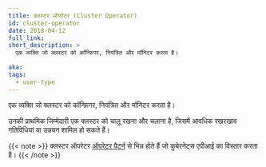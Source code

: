 ```yaml
---
title: क्लस्टर ऑपरेटर (Cluster Operator)
id: cluster-operator
date: 2018-04-12
full_link:
short_description: >
  एक व्यक्ति जो क्लस्टर को कॉन्फ़िगर, नियंत्रित और मॉनिटर करता है।

aka:
tags:
  - user-type
---
```


एक व्यक्ति जो क्लस्टर को कॉन्फ़िगर, नियंत्रित और मॉनिटर करता है।

<!--more-->

उनकी प्राथमिक जिम्मेदारी एक क्लस्टर को चालू रखना और चलाना है, जिसमें आवधिक रखरखाव गतिविधियां या उन्नयन शामिल हो सकते हैं।<br>

{{< note >}}
क्लस्टर ऑपरेटर [ऑपरेटर पैटर्न](https://www.openshift.com/learn/topics/operators) से भिन्न होते हैं जो कुबेरनेट्स एपीआई का विस्तार करता है।
{{< /note >}}
